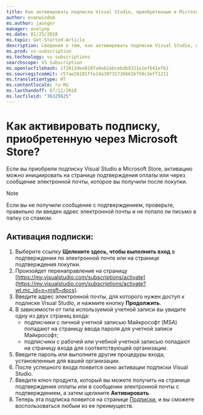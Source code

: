 ```yaml
---
title: Как активировать подписки Visual Studio, приобретенные в Microsoft Store | Документация Майкрософт
author: evanwindom
ms.author: jaunger
manager: evelynp
ms.date: 01/25/2018
ms.topic: Get-Started-Article
description: Сведения о том, как активировать подписки Visual Studio, приобретенные в Microsoft Store.
ms.prod: vs-subscription
ms.technology: vs-subscriptions
searchscope: VS Subscription
ms.openlocfilehash: 1f2613dee8197a0ab2abcebdb9321e1ef641efb1
ms.sourcegitcommit: c57ae28181ffe14a30731736661bf59c3eff1211
ms.translationtype: HT
ms.contentlocale: ru-RU
ms.lasthandoff: 07/11/2018
ms.locfileid: "36325625"
---
```

# <a name="how-do-i-activate-a-subscription-acquired-from-the-microsoft-store"></a>Как активировать подписку, приобретенную через Microsoft Store?
Если вы приобрели подписку Visual Studio в Microsoft Store, активацию можно инициировать на странице подтверждения оплаты или через сообщение электронной почты, которое вы получили после покупки. 

> [!NOTE] 
> Если вы не получили сообщение с подтверждением, проверьте, правильно ли введен адрес электронной почты и не попало ли письмо в папку со спамом. 
  
## <a name="activate-your-subscription"></a>Активация подписки: 
1. Выберите ссылку **Щелкните здесь, чтобы выполнить вход** в подтверждении по электронной почте или на странице подтверждения покупки. 
2. Произойдет перенаправление на страницу [https://my.visualstudio.com/subscriptions/activate](https://my.visualstudio.com/subscriptions/activate?wt.mc_id=o~msft~docs).
3. Введите адрес электронной почты, для которого нужен доступ к подписке Visual Studio, и нажмите кнопку **Продолжить**.
4. В зависимости от типа используемой учетной записи вы увидите одну из двух страниц входа:
    - подписчики с личной учетной записью Майкрософт (MSA) попадают на страницу ввода пароля для учетной записи Майкрософт;
    - подписчики с рабочей или учебной учетной записью попадают на страницу входа для соответствующей организации.  
5. Введите пароль или выполните другие процедуры входа, установленные для вашей организации.
6. После успешного входа появится окно активации подписки Visual Studio.
7. Введите ключ продукта, который вы можете получить на странице подтверждения оплаты или в сообщении электронной почты с подтверждением, а затем щелкните **Активировать**.
8. Теперь эта подписка появится на странице [Подписки](https://my.visualstudio.com/subscriptions?wt.mc_id=o~msft~docs), и вы сможете воспользоваться любым из ее преимуществ. 

